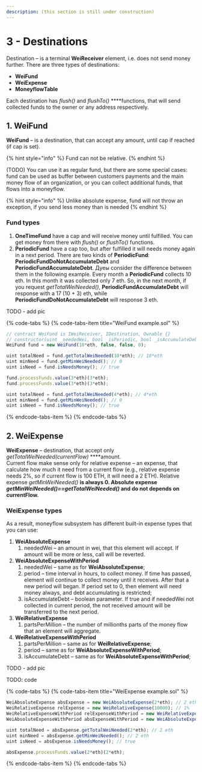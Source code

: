 ```yaml
---
description: (this section is still under construction)
---
```


# 3 - Destinations

Destination – is a terminal **WeiReceiver** element, i.e. does not send money further. There are three types of destinations: 

* **WeiFund**
* **WeiExpense**
* **MoneyflowTable**

Each destination has _flush\(\)_ and _flushTo\(\)_ ****functions, that will send collected funds to the owner or any address respectively.

## 1. WeiFund

**WeiFund** – is a destination, that can accept any amount, until cap if reached \(if cap is set\). 

{% hint style="info" %}
Fund can not be relative.
{% endhint %}

\(TODO\) You can use it as regular fund, but there are some special cases: fund can be used as buffer between customers payments and the main money flow of an organization, or you can collect additional funds, that flows into a moneyflow.

{% hint style="info" %}
Unlike absolute expense, fund will not throw an exception, if you send less money than is needed
{% endhint %}

### Fund types

1. **OneTimeFund** have a cap and will receive money until fulfilled. You can get money from there with _flush\(\)_ or _flushTo\(\)_ functions.
2. **PeriodicFund** have a cap too, but after fulfilled it will needs money again in a next period. There are two kinds of  **PeriodicFund**: **PeriodicFundDoNotAccumulateDebt** and **PeriodicFundAccumulateDebt**. Дуеы consider the difference between them in the following example.  Every month a **PeriodicFund** collects 10 eth. In this month it was collected only 7 eth. So, in the next month, if you request _getTotalWeiNeeded\(\)_, **PeriodicFundAccumulateDebt** will response with a 17 \(10 + 3\) eth, while **PeriodicFundDoNotAccumulateDebt** will response 3 eth.

TODO - add pic

{% code-tabs %}
{% code-tabs-item title="WeiFund example.sol" %}
```javascript
// contract WeiFund is IWeiReceiver, IDestination, Ownable {}
// constructor(uint _neededWei, bool _isPeriodic, bool _isAccumulateDebt, uint _periodHours) public {
WeiFund fund = new WeiFund(10*eth, false, false, 0);

uint totalNeed = fund.getTotalWeiNeeded(10*eth); // 10*eth
uint minNeed = fund.getMinWeiNeeded(); // 0
uint isNeed = fund.isNeedsMoney(); // true

fund.processFunds.value(3*eth)(3*eth);
fund.processFunds.value(3*eth)(3*eth);

uint totalNeed = fund.getTotalWeiNeeded(4*eth); // 4*eth
uint minNeed = fund.getMinWeiNeeded(); // 0
uint isNeed = fund.isNeedsMoney(); // true
```
{% endcode-tabs-item %}
{% endcode-tabs %}

## 2. WeiExpense

**WeiExpense** – destination, that accept only _getTotalWeiNeeded\(currentFlow\)_ ****amount.    
Current flow make sense only for relative expense – an expense, that calculate how much it need from a current flow \(e.g., relative expense needs 2%, so if current flow is 100 ETH, it will need a 2 ETH\). Relative expense _getMinWeiNeeded\(\)_ ****is always 0. Absolute expense _getMinWeiNeeded\(\)==getTotalWeiNeeded\(\)_ and do not depends on currentFlow**.** 

### WeiExpense types

As a result, moneyflow subsystem has different built-in expense types that you can use:

1. **WeiAbsoluteExpense**
   1. neededWei – an amount in wei, that this element will accept. If amount will be more or less, call will be reverted.
2. **WeiAbsoluteExpenseWithPeriod**
   1. neededWei – same as for **WeiAbsoluteExpense**;
   2. period – time interval in hours, to collect money. If time has passed, element will continue to collect money until it receives. After that a new period will began. If period set to 0, then element will need money always, and debt accumulating is restricted;
   3. isAccumulateDebt – boolean parameter. If true and if neededWei not collected in current period, the not received amount will be transferred to the next period. 
3. **WeiRelativeExpense**
   1. partsPerMillion – the number of millionths parts of the money flow that an element will aggregate.
4. **WeiRelativeExpenseWithPeriod**
   1. partsPerMillion – same as for **WeiRelativeExpense**;
   2. period – same as for **WeiAbsoluteExpenseWithPeriod**;
   3. isAccumulateDebt – same as for **WeiAbsoluteExpenseWithPeriod**;

TODO - add pic

TODO: code

{% code-tabs %}
{% code-tabs-item title="WeiExpense example.sol" %}
```javascript
WeiAbsoluteExpense absExpense = new WeiAbsoluteExpense(2*eth); // 2 eth
WeiRelativeExpense relExpense = new WeiRelativeExpense(10000); // 1%
WeiRelativeExpenseWithPeriod relExpenseWithPeriod = new WeiRelativeExpenseWithPeriod(10000, 0, false); // 1%, needs money on each transaction, debt is not accumulating
WeiAbsoluteExpenseWithPeriod absExpenseWithPeriod = new WeiAbsoluteExpenseWithPeriod(10*eth, 24, true); // 10 eth, every 24 hours, debt is accumulating

uint totalNeed = absExpense.getTotalWeiNeeded(2*eth); // 2 eth
uint minNeed = absExpense.getMinWeiNeeded(); // 2 eth
uint isNeed = absExpense.isNeedsMoney(); // true

absExpense.processFunds.value(2*eth)(2*eth);
```
{% endcode-tabs-item %}
{% endcode-tabs %}





